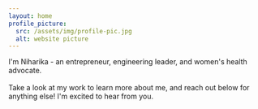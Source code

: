 ```yaml
---
layout: home
profile_picture:
  src: /assets/img/profile-pic.jpg
  alt: website picture
---
```


<p>
  I'm Niharika - an entrepreneur, engineering leader, and women's health advocate.<br /><br />Take a look at my work to learn more about me, and reach out below for anything else! I'm excited to hear from you. 
</p>
